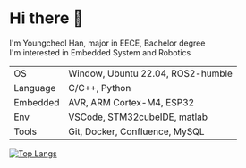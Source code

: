 # Hi there 👋
I'm Youngcheol Han, major in EECE, Bachelor degree\
I'm interested in Embedded System and Robotics

|||
|:---|:---|
| OS | Window, Ubuntu 22.04, ROS2-humble |
| Language | C/C++, Python |
| Embedded | AVR, ARM Cortex-M4, ESP32 |
| Env | VSCode, STM32cubeIDE, matlab |
| Tools | Git, Docker, Confluence, MySQL |

[![Top Langs](https://github-readme-stats.vercel.app/api/top-langs/?username=OProcessing)](https://github.com/anuraghazra/github-readme-stats)

